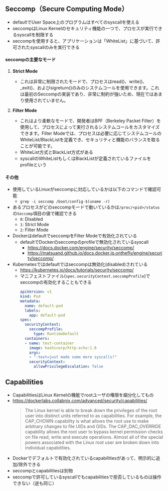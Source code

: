 ## Seccomp（Secure Computing Mode）
- defaultでUser Space上のプログラムはすべてのsyscallを使える
- seccompはLinux Kernelのセキュリティ機能の一つで、プロセスが実行できるsyscallを制限する
- seccompを使用すると、アプリケーションは「WhiteList」に基づいて、許可されたsyscallのみを実行できる

#### seccompの主要なモード
1. **Strict Mode**
   - これは非常に制限されたモードで、プロセスはread()、write()、_exit()、およびsigreturn()のみのシステムコールを使用できます。これは最初のSeccompの実装であり、非常に制約が強いため、現在ではあまり使用されていません。

2. **Filter Mode**
   - これはより柔軟なモードで、開発者はBPF（Berkeley Packet Filter）を使用して、プロセスによって実行されるシステムコールをカスタマイズできます。Filter Modeでは、プロセスは必要に応じてシステムコールのWhiteList/BlackListを定義でき、セキュリティと機能のバランスを取ることが可能です。
   - WhiteList方式とBlackList方式がある
   - syscallのWhiteListもしくはBlackListが定義されているファイルをprofileという

#### その他
- 使用しているLinuxがseccompに対応しているかは以下のコマンドで確認可能
  - `grep -i seccomp /boot/config-$(uname -r)`
- あるプロセスがどのseccompモードで動いているかは`/proc/<pid>/status`の`Seccomp`項目の値で確認できる
  - `0`: Disabled
  - `1`: Strict Mode
  - `2`: Filter Mode
- DockerはdefaultでseccompをFilter Modeで有効化されている
  - defaultでDockerのseccompのprofileで無効化されているsyscall
    - https://docs.docker.com/engine/security/seccomp/
    - https://matsuand.github.io/docs.docker.jp.onthefly/engine/security/seccomp/
- Kubernetesではdefaultではseccompは無効化(disabled)されている
  - https://kubernetes.io/docs/tutorials/security/seccomp/
  - マニフェストファイル(`spec.securityContext.seccompProfile`)でseccompの有効化することもできる  
    ~~~yaml
    apiVersion: v1
    kind: Pod
    metadata:
      name: default-pod
      labels:
        app: default-pod
    spec:
      securityContext:
        seccompProfile:
          type: RuntimeDefault
      containers:
      - name: test-container
        image: hashicorp/http-echo:1.0
        args:
        - "-text=just made some more syscalls!"
        securityContext:
          allowPrivilegeEscalation: false
    ~~~

## Capabilities
- CapabilitiesはLinux Kernelの機能でrootユーザの権限を細分化してもの
- https://dockerlabs.collabnix.com/advanced/security/capabilities/  
  > The Linux kernel is able to break down the privileges of the root user into distinct units referred to as capabilities. For example, the CAP_CHOWN capability is what allows the root use to make arbitrary changes to file UIDs and GIDs. The CAP_DAC_OVERRIDE capability allows the root user to bypass kernel permission checks on file read, write and execute operations. Almost all of the special powers associated with the Linux root user are broken down into individual capabilities.
- Dockerでデフォルトで有効化されているcapabilitiesがあって、明示的に追加/除外できる
- seccompとcapabilitiesは別物
- seccompで許可しているsyscallでもcapabilitiesで拒否しているものは操作できない（逆も同じ）